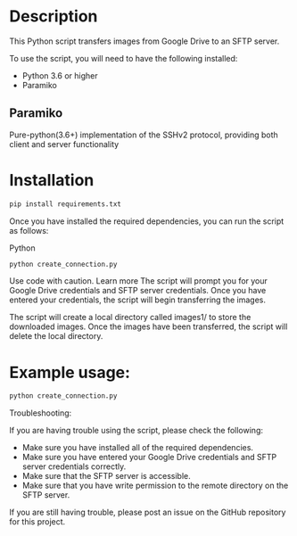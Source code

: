 # Description

This Python script transfers images from Google Drive to an SFTP server.

To use the script, you will need to have the following installed:

- Python 3.6 or higher
- Paramiko

## Paramiko
Pure-python(3.6+) implementation of the SSHv2 protocol, providing both client and server functionality

# Installation

```bash
pip install requirements.txt
```

Once you have installed the required dependencies, you can run the script as follows:

Python
```python
python create_connection.py
```

Use code with caution. Learn more
The script will prompt you for your Google Drive credentials and SFTP server credentials. Once you have entered your credentials, the script will begin transferring the images.

The script will create a local directory called images1/ to store the downloaded images. Once the images have been transferred, the script will delete the local directory.

# Example usage:

```python
python create_connection.py
```

Troubleshooting:

If you are having trouble using the script, please check the following:

- Make sure you have installed all of the required dependencies.
- Make sure you have entered your Google Drive credentials and SFTP server credentials correctly.
- Make sure that the SFTP server is accessible.
- Make sure that you have write permission to the remote directory on the SFTP server.

If you are still having trouble, please post an issue on the GitHub repository for this project.